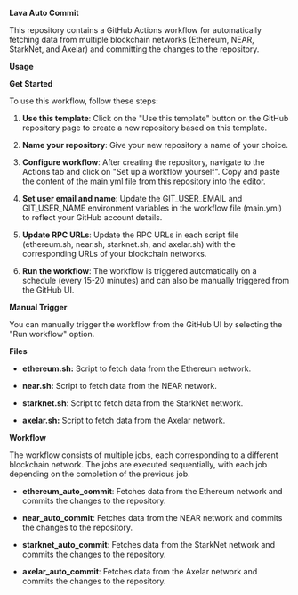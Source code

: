 **Lava Auto Commit**

This repository contains a GitHub Actions workflow for automatically fetching data from multiple blockchain networks (Ethereum, NEAR, StarkNet, and Axelar) and committing the changes to the repository.

**Usage**

**Get Started**

To use this workflow, follow these steps:

1. **Use this template**: Click on the "Use this template" button on the GitHub repository page to create a new repository based on this template.

2. **Name your repository**: Give your new repository a name of your choice.

3. **Configure workflow**: After creating the repository, navigate to the Actions tab and click on "Set up a workflow yourself". Copy and paste the content of the main.yml file from this repository into the editor.

4. **Set user email and name**: Update the GIT_USER_EMAIL and GIT_USER_NAME environment variables in the workflow file (main.yml) to reflect your GitHub account details.

5. **Update RPC URLs**: Update the RPC URLs in each script file (ethereum.sh, near.sh, starknet.sh, and axelar.sh) with the corresponding URLs of your blockchain networks.

6. **Run the workflow**: The workflow is triggered automatically on a schedule (every 15-20 minutes) and can also be manually triggered from the GitHub UI.

**Manual Trigger**

You can manually trigger the workflow from the GitHub UI by selecting the "Run workflow" option.

**Files**

* **ethereum.sh:** Script to fetch data from the Ethereum network.

* **near.sh:** Script to fetch data from the NEAR network.

* **starknet.sh**: Script to fetch data from the StarkNet network.

* **axelar.sh:** Script to fetch data from the Axelar network.

**Workflow**

The workflow consists of multiple jobs, each corresponding to a different blockchain network. The jobs are executed sequentially, with each job depending on the completion of the previous job.

* **ethereum_auto_commit**: Fetches data from the Ethereum network and commits the changes to the repository.

* **near_auto_commit**: Fetches data from the NEAR network and commits the changes to the repository.

* **starknet_auto_commit**: Fetches data from the StarkNet network and commits the changes to the repository.

* **axelar_auto_commit**: Fetches data from the Axelar network and commits the changes to the repository.

